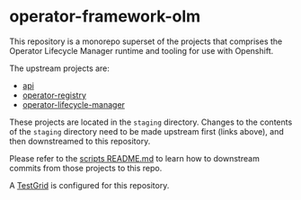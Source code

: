 # operator-framework-olm


This repository is a monorepo superset of the projects that comprises the
Operator Lifecycle Manager runtime and tooling for use with Openshift.

The upstream projects are:
* [api](https://github.com/operator-framework/api)
* [operator-registry](https://github.com/operator-framework/operator-registry)
* [operator-lifecycle-manager](https://github.com/operator-framework/operator-lifecycle-manager)

These projects are located in the `staging` directory. Changes to the
contents of the `staging` directory need to be made upstream first (links
above), and then downstreamed to this repository.

Please refer to the [scripts README.md](scripts/README.md) to learn how to
downstream commits from those projects to this repo.

A [TestGrid](https://testgrid.k8s.io/redhat-openshift-olm) is configured for this repository.

